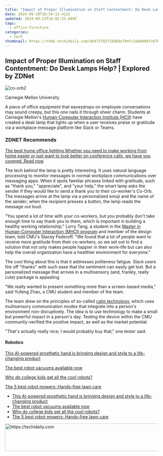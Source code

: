 ```yaml
---
title: "Impact of Proper Illumination on Staff Contentment: Do Desk Lamps Help? | Explored by ZDNet"
date: 2024-09-18T16:54:13.412Z
updated: 2024-09-23T16:02:25.689Z
tags:
  - office-furniture
categories:
  - tech
thumbnail: https://thmb.techidaily.com/d6473782f31868e794fc3ab8460fc67b139be82f000417effd74e9124ff9dff3.jpg
---
```


## Impact of Proper Illumination on Staff Contentment: Do Desk Lamps Help? | Explored by ZDNet

![co-orb2](https://www.zdnet.com/a/img/resize/b5af5a15e654e03e91c434e56e3bf37e3415d458/2022/07/12/1d67cf42-8c69-4cd4-8cac-c2897010e48c/co-orb2.jpg?auto=webp&width=1280)

Carnegie Mellon University

A piece of office equipment that eavesdrops on employee conversations may sound creepy, but this one nails it through sheer charm. Students at Carnegie Mellon's [Human-Computer Interaction Institute (HCII)](https://www.hcii.cmu.edu/) have created a desk lamp that lights up when a user receives praise or gratitude via a workplace message platform like Slack or Teams.

### **ZDNET** Recommends

[The best home office lighting Whether you need to make working from home easier or just want to look better on conference calls, we have you covered.  Read now](https://www.zdnet.com/article/best-home-office-lighting/)

The tech behind the lamp is pretty interesting. It uses natural language processing to monitor messages in normal workplace communications over messaging apps. When it spots familiar phrases linked with gratitude, such as "thank you," "appreciate", and "your help," the smart lamp asks the sender if they would like to send a thank you to their co-worker's Co-Orb. The messages arrive at the lamp via a personalized emoji and the name of the sender; when the recipient presses a button, the lamp reads the message out loud.

"You spend a lot of time with your co-workers, but you probably don't take enough time to say thank you to them, which is important in building a healthy working relationship," Lorry Tang, a student in the [Master in Human-Computer Interaction (MHCI) program](https://www.hcii.cmu.edu/academics/mhci) and member of the design team, told CMU's Stacey Federoff. "We found that a lot of people want to receive more gratitude from their co-workers, so we set out to find a solution that not only makes people happier in their work-life but can also help the overall organization have a healthier environment for everyone."

The cool thing about this is that it addresses politeness fatigue. Slack users fire off "thanks" with such ease that the sentiment can easily get lost. But a personalized message that arrives in a multisensory (and, frankly, really cute) package is appealing. 

"We really wanted to present something more than a screen-based media," said Yufeng Zhao, a CMU student and member of the team.

The team drew on the principles of so-called [calm technology](https://calmtech.com/), which uses multisensory communication modes that integrate into a person's environment non-disruptively. The idea is to use technology to make a small but powerful impact in a person's day. Testing the device within the CMU community-verified the positive impact, as well as the market potential.

"That's actually really nice; I would probably buy that," one tester said.

#### Robotics

[This AI-powered prosthetic hand is bringing design and style to a life-changing product](https://www.zdnet.com/article/this-ai-powered-prosthetic-hand-is-bringing-design-and-style-to-a-life-changing-product/ "This AI-powered prosthetic hand is bringing design and style to a life-changing product")

[The best robot vacuums available now](https://www.zdnet.com/article/best-robot-vacuum/ "The best robot vacuums available now")

[Why do college kids get all the cool robots?](https://www.zdnet.com/article/why-college-kids-get-all-the-cool-robots/ "Why do college kids get all the cool robots?")

[The 5 best robot mowers: Hands-free lawn care](https://www.zdnet.com/article/best-robot-mower/ "The 5 best robot mowers: Hands-free lawn care")

* [This AI-powered prosthetic hand is bringing design and style to a life-changing product](https://www.zdnet.com/article/this-ai-powered-prosthetic-hand-is-bringing-design-and-style-to-a-life-changing-product/ "This AI-powered prosthetic hand is bringing design and style to a life-changing product")
* [The best robot vacuums available now](https://www.zdnet.com/article/best-robot-vacuum/ "The best robot vacuums available now")
* [Why do college kids get all the cool robots?](https://www.zdnet.com/article/why-college-kids-get-all-the-cool-robots/ "Why do college kids get all the cool robots?")
* [The 5 best robot mowers: Hands-free lawn care](https://www.zdnet.com/article/best-robot-mower/ "The 5 best robot mowers: Hands-free lawn care")

<ins class="adsbygoogle"
     style="display:block"
     data-ad-format="autorelaxed"
     data-ad-client="ca-pub-7571918770474297"
     data-ad-slot="1223367746"></ins>

<ins class="adsbygoogle"
     style="display:block"
     data-ad-client="ca-pub-7571918770474297"
     data-ad-slot="8358498916"
     data-ad-format="auto"
     data-full-width-responsive="true"></ins>



<!-- affiliate ads begin -->
<a href="https://aligracehair.sjv.io/c/5597632/1880931/19272" target="_top" id="1880931">
  <img src="//a.impactradius-go.com/display-ad/19272-1880931" border="0" alt="https://techidaily.com" width="728" height="90"/>
</a>
<img height="0" width="0" src="https://aligracehair.sjv.io/i/5597632/1880931/19272" style="position:absolute;visibility:hidden;" border="0" />
<!-- affiliate ads end -->

